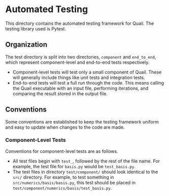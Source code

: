 # Automated Testing
This directory contains the automated testing framework for Quail. The testing
library used is Pytest.

## Organization
The test directory is split into two directories, `component` and `end_to_end`, which
represent component-level and end-to-end tests respectively.
 - Component-level tests will test only a small component of Quail. These will
   generally include things like unit tests and integration tests.
 - End-to-end tests will test a full run through the code. This means calling
   the Quail executable with an input file, performing iterations, and comparing
   the result stored in the output file.

## Conventions
Some conventions are established to keep the testing framework uniform and easy
to update when changes to the code are made.

### Component-Level Tests
Conventions for component-level tests are as follows.
 - All test files begin with `test_`, followed by the rest of the file
   name. For example, the test file for `basis.py` would be `test_basis.py`.
 - The test files in directory `test/component/` should look identical to the `src/`
   directory. For example, to test something in `src/numerics/basis/basis.py`,
   this test should be placed in `test/component/numerics/basis/test_basis.py`.
